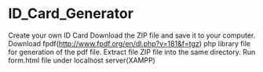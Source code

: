 # ID_Card_Generator
Create your own ID Card
Download the ZIP file and save it to your computer.
Download  fpdf(http://www.fpdf.org/en/dl.php?v=181&f=tgz) php library file for generation of the pdf file.
Extract file ZIP file into the same directory. Run form.html file under localhost server(XAMPP)
